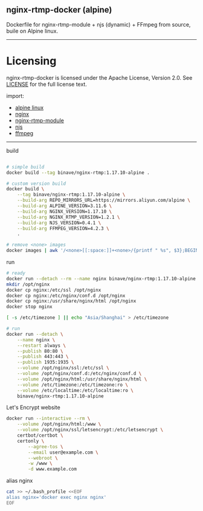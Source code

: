 ## nginx-rtmp-docker (alpine)
Dockerfile for nginx-rtmp-module + njs (dynamic) + FFmpeg from source, buile on Alpine linux.

---------
# Licensing
nginx-rtmp-docker is licensed under the Apache License, Version 2.0. See
[LICENSE](https://github.com/binave/nginx-rtmp/blob/master/LICENSE) for the full
license text.

import:
* [alpine linux](https://alpinelinux.org/)
* [nginx](http://nginx.org)
* [nginx-rtmp-module](https://github.com/arut/nginx-rtmp-module)
* [njs](https://github.com/nginx/njs)
* [ffmpeg](https://www.ffmpeg.org)

---------

build

```sh

# simple build
docker build --tag binave/nginx-rtmp:1.17.10-alpine .

# custom version build
docker build \
    --tag binave/nginx-rtmp:1.17.10-alpine \
    --build-arg REPO_MIRRORS_URL=https://mirrors.aliyun.com/alpine \
    --build-arg ALPINE_VERSION=3.11.6 \
    --build-arg NGINX_VERSION=1.17.10 \
    --build-arg NGINX_RTMP_VERSION=1.2.1 \
    --build-arg NJS_VERSION=0.4.1 \
    --build-arg FFMPEG_VERSION=4.2.3 \
    .

# remove <none> images
docker images | awk '/<none>[[:space:]]+<none>/{printf " %s", $3};BEGIN{printf "docker rmi"}' | $SHELL

```

run

```sh
# ready
docker run --detach --rm --name nginx binave/nginx-rtmp:1.17.10-alpine tail -f /dev/null
mkdir /opt/nginx
docker cp nginx:/etc/ssl /opt/nginx
docker cp nginx:/etc/nginx/conf.d /opt/nginx
docker cp nginx:/usr/share/nginx/html /opt/nginx
docker stop nginx

[ -s /etc/timezone ] || echo "Asia/Shanghai" > /etc/timezone

# run
docker run --detach \
    --name nginx \
    --restart always \
    --publish 80:80 \
    --publish 443:443 \
    --publish 1935:1935 \
    --volume /opt/nginx/ssl:/etc/ssl \
    --volume /opt/nginx/conf.d:/etc/nginx/conf.d \
    --volume /opt/nginx/html:/usr/share/nginx/html \
    --volume /etc/timezone:/etc/timezone:ro \
    --volume /etc/localtime:/etc/localtime:ro \
    binave/nginx-rtmp:1.17.10-alpine

```

Let's Encrypt website
```sh
docker run --interactive --rm \
    --volume /opt/nginx/html:/www \
    --volume /opt/nginx/ssl/letsencrypt:/etc/letsencrypt \
    certbot/certbot \
    certonly \
        --agree-tos \
        --email user@example.com \
        --webroot \
        -w /www \
        -d www.example.com

```


alias nginx

```sh
cat >> ~/.bash_profile <<EOF
alias nginx='docker exec nginx nginx'
EOF

```